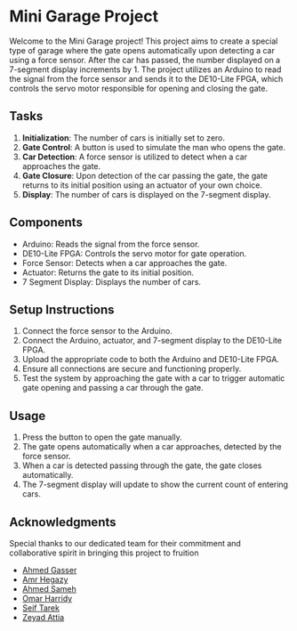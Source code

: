 # Mini Garage Project

Welcome to the Mini Garage project! This project aims to create a special type of garage where the gate opens automatically upon detecting a car using a force sensor. After the car has passed, the number displayed on a 7-segment display increments by 1. The project utilizes an Arduino to read the signal from the force sensor and sends it to the DE10-Lite FPGA, which controls the servo motor responsible for opening and closing the gate.

## Tasks

1. **Initialization**: The number of cars is initially set to zero.
2. **Gate Control**: A button is used to simulate the man who opens the gate.
3. **Car Detection**: A force sensor is utilized to detect when a car approaches the gate.
4. **Gate Closure**: Upon detection of the car passing the gate, the gate returns to its initial position using an actuator of your own choice.
5. **Display**: The number of cars is displayed on the 7-segment display.

## Components

- Arduino: Reads the signal from the force sensor.
- DE10-Lite FPGA: Controls the servo motor for gate operation.
- Force Sensor: Detects when a car approaches the gate.
- Actuator: Returns the gate to its initial position.
- 7 Segment Display: Displays the number of cars.

## Setup Instructions

1. Connect the force sensor to the Arduino.
2. Connect the Arduino, actuator, and 7-segment display to the DE10-Lite FPGA.
3. Upload the appropriate code to both the Arduino and DE10-Lite FPGA.
4. Ensure all connections are secure and functioning properly.
5. Test the system by approaching the gate with a car to trigger automatic gate opening and passing a car through the gate.

## Usage

1. Press the button to open the gate manually.
2. The gate opens automatically when a car approaches, detected by the force sensor.
3. When a car is detected passing through the gate, the gate closes automatically.
4. The 7-segment display will update to show the current count of entering cars.


<!--## License

This project is licensed under the MIT License - see the [LICENSE.md](LICENSE.md) file for details. -->

## Acknowledgments

Special thanks to our dedicated team for their commitment and collaborative spirit in bringing this project to fruition
- [Ahmed Gasser](https://github.com/Ahmed20150)
- [Amr Hegazy](https://github.com/Amr-Hegazy1)
- [Ahmed Sameh]()
- [Omar Harridy](https://github.com/OHarridy)
- [Seif Tarek]()
- [Zeyad Attia](https://github.com/ZeyadAttia5)

  







